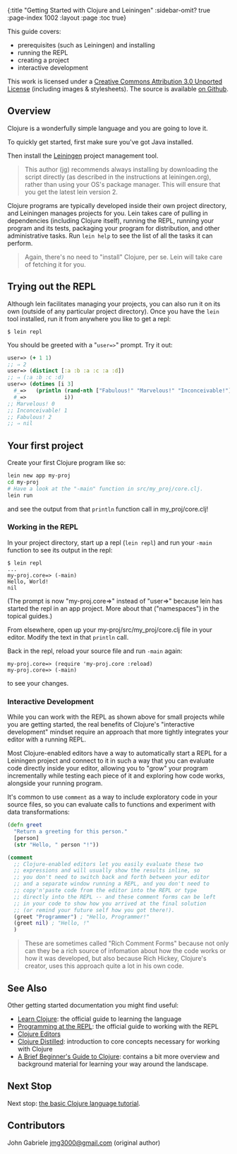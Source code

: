 {:title "Getting Started with Clojure and Leiningen"
 :sidebar-omit? true :page-index 1002
 :layout :page :toc true}

This guide covers:

 * prerequisites (such as Leiningen) and installing
 * running the REPL
 * creating a project
 * interactive development

This work is licensed under a <a rel="license"
href="https://creativecommons.org/licenses/by/3.0/">Creative Commons
Attribution 3.0 Unported License</a> (including images &
stylesheets). The source is available [on
Github](https://github.com/clojure-doc/clojure-doc.github.io).


## Overview

Clojure is a wonderfully simple language and you are going to love
it.

To quickly get started, first make sure you've got Java installed.

Then install the [Leiningen](https://leiningen.org/) project management
tool.

> This author (jg) recommends always installing by downloading the
> script directly (as described in the instructions at leiningen.org),
> rather than using your OS's package manager. This will ensure that
> you get the latest lein version 2.

Clojure programs are typically developed inside their own project
directory, and Leiningen manages projects for you. Lein takes care of
pulling in dependencies (including Clojure itself), running the REPL,
running your program and its tests, packaging your program for
distribution, and other administrative tasks. Run `lein help` to
see the list of all the tasks it can perform.

> Again, there's no need to "install" Clojure, per se. Lein
> will take care of fetching it for you.


## Trying out the REPL

Although lein facilitates managing your projects, you can also run it
on its own (outside of any particular project directory). Once you
have the `lein` tool installed, run it from anywhere you like to get a
repl:

    $ lein repl

You should be greeted with a "`user=>`" prompt. Try it out:

``` clojure
user=> (+ 1 1)
;; ⇒ 2
user=> (distinct [:a :b :a :c :a :d])
;; ⇒ (:a :b :c :d)
user=> (dotimes [i 3]
  #_=>   (println (rand-nth ["Fabulous!" "Marvelous!" "Inconceivable!"])
  #_=>            i))
;; Marvelous! 0
;; Inconceivable! 1
;; Fabulous! 2
;; ⇒ nil
```


## Your first project

Create your first Clojure program like so:

``` bash
lein new app my-proj
cd my-proj
# Have a look at the "-main" function in src/my_proj/core.clj.
lein run
```

and see the output from that `println` function call in
my_proj/core.clj!


### Working in the REPL

In your project directory, start up a repl (`lein repl`) and
run your `-main` function to see its output in the repl:

    $ lein repl
    ...
    my-proj.core=> (-main)
    Hello, World!
    nil

(The prompt is now "my-proj.core=>" instead of "user=>" because lein
has started the repl in an app project. More about that ("namespaces")
in the topical guides.)

From elsewhere, open up your my-proj/src/my_proj/core.clj file
in your editor. Modify the text in that `println` call.

Back in the repl, reload your source file and run `-main` again:

    my-proj.core=> (require 'my-proj.core :reload)
    my-proj.core=> (-main)

to see your changes.


### Interactive Development

While you can work with the REPL as shown above for small projects while
you are getting started, the real benefits of Clojure's "interactive
development" mindset require an approach that more tightly integrates your
editor with a running REPL.

Most Clojure-enabled editors have a way to automatically start a REPL for
a Leiningen project and connect to it in such a way that you can evaluate code
directly inside your editor, allowing you to "grow" your program incrementally
while testing each piece of it and exploring how code works, alongside your
running program.

It's common to use `comment` as a way to include exploratory code in your
source files, so you can evaluate calls to functions and experiment with
data transformations:

```clojure
(defn greet
  "Return a greeting for this person."
  [person]
  (str "Hello, " person "!"))

(comment
  ;; Clojure-enabled editors let you easily evaluate these two
  ;; expressions and will usually show the results inline, so
  ;; you don't need to switch back and forth between your editor
  ;; and a separate window running a REPL, and you don't need to
  ;; copy'n'paste code from the editor into the REPL or type
  ;; directly into the REPL -- and these comment forms can be left
  ;; in your code to show how you arrived at the final solution
  ;; (or remind your future self how you got there!).
  (greet "Programmer") ; "Hello, Programmer!"
  (greet nil) ; "Hello, !"
  )
```

> These are sometimes called "Rich Comment Forms" because not only can they be a rich source of infomation about how the code works or how it was developed, but also because Rich Hickey, Clojure's creator, uses this approach quite a lot in his own code.

## See Also

Other getting started documentation you might find useful:

  * [Learn Clojure](https://clojure.org/guides/learn/clojure): the official guide to learning the language
  * [Programming at the REPL](https://clojure.org/guides/learn/clojure): the official guide to working with the REPL
  * [Clojure Editors](/articles/tutorials/editors/)
  * [Clojure Distilled](http://yogthos.github.io/ClojureDistilled.html):
    introduction to core concepts necessary for working with Clojure
  * [A Brief Beginner's Guide to
    Clojure](http://www.unexpected-vortices.com/clojure/brief-beginners-guide/index.html):
    contains a bit more overview and background material for learning your way
    around the landscape.


## Next Stop

Next stop: [the basic Clojure language tutorial](/articles/tutorials/introduction/).



## Contributors

John Gabriele <jmg3000@gmail.com> (original author)

